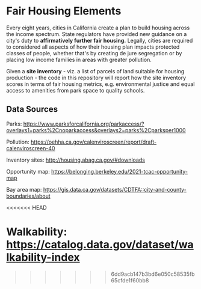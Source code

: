 # Fair Housing Elements

Every eight years, cities in California create a plan to build housing across the income spectrum. State regulators have provided new guidance on a city's duty to **affirmatively further fair housing.** Legally, cities are required to considered all aspects of how their housing plan impacts protected classes of people, whether that's by creating de jure segregation or by placing low income families in areas with greater pollution.

Given a **site inventory** - viz. a list of parcels of land suitable for housing production - the code in this repository will report how the site inventory scores in terms of fair housing metrics, e.g. environmental justice and equal access to amenities from park space to quality schools.

## Data Sources

Parks: https://www.parksforcalifornia.org/parkaccess/?overlays1=parks%2Cnoparkaccess&overlays2=parks%2Cparksper1000

Pollution: https://oehha.ca.gov/calenviroscreen/report/draft-calenviroscreen-40

Inventory sites: http://housing.abag.ca.gov/#downloads

Opportunity map: https://belonging.berkeley.edu/2021-tcac-opportunity-map

Bay area map: https://gis.data.ca.gov/datasets/CDTFA::city-and-county-boundaries/about

<<<<<<< HEAD

Walkability: https://catalog.data.gov/dataset/walkability-index
=======
>>>>>>> 6dd9acb147b3bd6e050c58535fb65cfde1f60bb8
